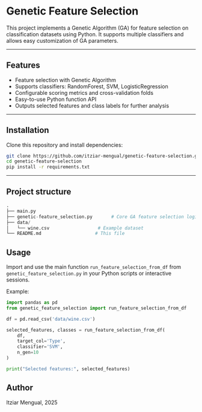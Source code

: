 # Genetic Feature Selection

This project implements a Genetic Algorithm (GA) for feature selection on classification datasets using Python. It supports multiple classifiers and allows easy customization of GA parameters.

---

## Features

- Feature selection with Genetic Algorithm
- Supports classifiers: RandomForest, SVM, LogisticRegression
- Configurable scoring metrics and cross-validation folds
- Easy-to-use Python function API
- Outputs selected features and class labels for further analysis

---

## Installation

Clone this repository and install dependencies:

```bash
git clone https://github.com/itziar-mengual/genetic-feature-selection.git
cd genetic-feature-selection
pip install -r requirements.txt
```

---

## Project structure
```python
.
├── main.py
├── genetic-feature_selection.py       # Core GA feature selection logic
├── data/
│   └── wine.csv                  # Example dataset
└── README.md                    # This file
```

## Usage

Import and use the main function `run_feature_selection_from_df` from `genetic_feature_selection.py` in your Python scripts or interactive sessions.

Example:

```python
import pandas as pd
from genetic_feature_selection import run_feature_selection_from_df

df = pd.read_csv('data/wine.csv')

selected_features, classes = run_feature_selection_from_df(
    df,
    target_col='Type',
    classifier='SVM',
    n_gen=10
)

print("Selected features:", selected_features)
```

## Author
Itziar Mengual, 2025

